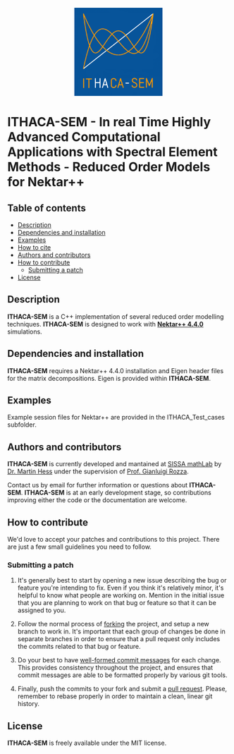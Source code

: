 <p align="center">
  <a href="http://mathlab.github.io/ITHACA-SEM/" target="_blank" >
    <img alt="ITHACA-SEM" src="./readme/logo_ithaca-sem.png" width="200" />
  </a>
</p>


# ITHACA-SEM - In real Time Highly Advanced Computational Applications with Spectral Element Methods - Reduced Order Models for Nektar++

## Table of contents
* [Description](#description)
* [Dependencies and installation](#dependencies-and-installation)
* [Examples](#examples)
* [How to cite](#how-to-cite)
* [Authors and contributors](#authors-and-contributors)
* [How to contribute](#how-to-contribute)
	* [Submitting a patch](#submitting-a-patch) 
* [License](#license)


## Description
**ITHACA-SEM** is a C++ implementation  of several reduced order modelling techniques. **ITHACA-SEM** is designed to work with [**Nektar++ 4.4.0**](www.nektar.info) simulations.

## Dependencies and installation
**ITHACA-SEM** requires a Nektar++ 4.4.0 installation and Eigen header files for the matrix decompositions. Eigen is provided within **ITHACA-SEM**.

## Examples
Example session files for Nektar++ are provided in the ITHACA_Test_cases subfolder.

## Authors and contributors
**ITHACA-SEM** is currently developed and mantained at [SISSA mathLab](http://mathlab.sissa.it/) by [Dr. Martin Hess](mailto:mhess@sissa.it) under the supervision of [Prof. Gianluigi Rozza](mailto:gianluigi.rozza@sissa.it).

Contact us by email for further information or questions about **ITHACA-SEM**.
 **ITHACA-SEM** is at an early development stage, so contributions improving either the code or the documentation are welcome.

## How to contribute
We'd love to accept your patches and contributions to this project. There are just a few small guidelines you need to follow.

### Submitting a patch

  1. It's generally best to start by opening a new issue describing the bug or
     feature you're intending to fix.  Even if you think it's relatively minor,
     it's helpful to know what people are working on.  Mention in the initial
     issue that you are planning to work on that bug or feature so that it can
     be assigned to you.

  2. Follow the normal process of [forking][] the project, and setup a new
     branch to work in.  It's important that each group of changes be done in
     separate branches in order to ensure that a pull request only includes the
     commits related to that bug or feature.

  3. Do your best to have [well-formed commit messages][] for each change.
     This provides consistency throughout the project, and ensures that commit
     messages are able to be formatted properly by various git tools.

  4. Finally, push the commits to your fork and submit a [pull request][]. Please,
     remember to rebase properly in order to maintain a clean, linear git history.

[forking]: https://help.github.com/articles/fork-a-repo
[well-formed commit messages]: http://tbaggery.com/2008/04/19/a-note-about-git-commit-messages.html
[pull request]: https://help.github.com/articles/creating-a-pull-request

## License
**ITHACA-SEM** is freely available under the MIT license.
